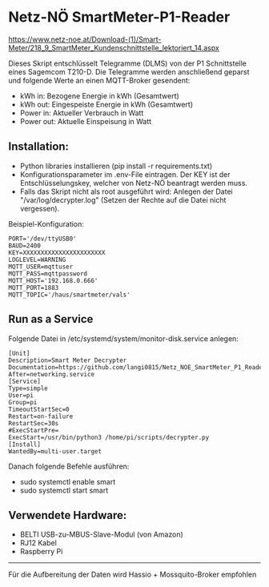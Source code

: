 # Netz-NÖ SmartMeter-P1-Reader

https://www.netz-noe.at/Download-(1)/Smart-Meter/218_9_SmartMeter_Kundenschnittstelle_lektoriert_14.aspx

Dieses Skript entschlüsselt Telegramme (DLMS) von der P1 Schnittstelle eines Sagemcom T210-D. Die Telegramme werden anschließend geparst und folgende Werte an einen MQTT-Broker gesendent:
- kWh in: Bezogene Energie in kWh (Gesamtwert)
- kWh out: Eingespeiste Energie in kWh (Gesamtwert)
- Power in: Aktueller Verbrauch in Watt
- Power out: Aktuelle Einspeisung in Watt

## Installation:
* Python libraries installieren (pip install -r requirements.txt)
* Konfigurationsparameter im .env-File eintragen. Der KEY ist der Entschlüsselungskey, welcher von Netz-NÖ beantragt werden muss.
* Falls das Skript nicht als root ausgeführt wird: Anlegen der Datei "/var/log/decrypter.log" (Setzen der Rechte auf die Datei nicht vergessen).

Beispiel-Konfiguration:
```
PORT='/dev/ttyUSB0'
BAUD=2400
KEY=XXXXXXXXXXXXXXXXXXXXXXX
LOGLEVEL=WARNING
MQTT_USER=mqttuser
MQTT_PASS=mqttpassword
MQTT_HOST='192.168.0.666'
MQTT_PORT=1883
MQTT_TOPIC='/haus/smartmeter/vals'
```

## Run as a Service
Folgende Datei in /etc/systemd/system/monitor-disk.service anlegen:
 ```
 [Unit]
Description=Smart Meter Decrypter
Documentation=https://github.com/langi0815/Netz_NOE_SmartMeter_P1_Reader
After=networking.service
[Service]
Type=simple
User=pi
Group=pi
TimeoutStartSec=0
Restart=on-failure
RestartSec=30s
#ExecStartPre=
ExecStart=/usr/bin/python3 /home/pi/scripts/decrypter.py
[Install]
WantedBy=multi-user.target
 ```
 
 Danach folgende Befehle ausführen:
 - sudo systemctl enable smart
 - sudo systemctl start smart

## Verwendete Hardware:
* BELTI USB-zu-MBUS-Slave-Modul (von Amazon)
* RJ12 Kabel
* Raspberry Pi

-------------
Für die Aufbereitung der Daten wird Hassio + Mossquito-Broker empfohlen
